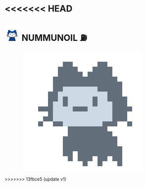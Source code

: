 <<<<<<< HEAD
=======
# <img src="./img/mona-whisper.gif" width="48"> NUMMUNOIL :fuelpump:

<p align="center">
  <img src="https://github.com/nummunoil/nummunoil/blob/dev/img/mona-loading-dimmed.gif">
</p>
>>>>>>> 13fbce5 (update v1)
